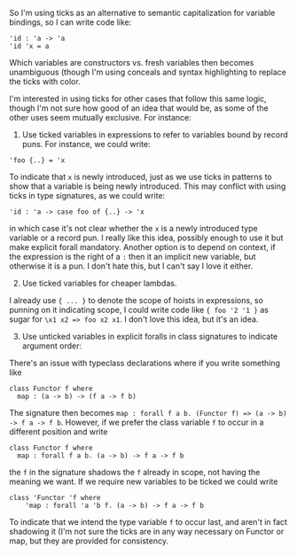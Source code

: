
So I'm using ticks as an alternative to semantic capitalization for variable bindings, so I can write code like:

```
'id : 'a -> 'a
'id 'x = a
```

Which variables are constructors vs. fresh variables then becomes unambiguous (though I'm using conceals and syntax highlighting to replace the ticks with color.

I'm interested in using ticks for other cases that follow this same logic, though I'm not sure how good of an idea that would be, as some of the other uses seem mutually exclusive. For instance:

1. Use ticked variables in expressions to refer to variables bound by record puns. For instance, we could write:

```
'foo {..} = 'x
```

To indicate that `x` is newly introduced, just as we use ticks in patterns to show that a variable is being newly introduced. This may conflict with using ticks in type signatures, as we could write:

```
'id : 'a -> case foo of {..} -> 'x
```

in which case it's not clear whether the `x` is a newly introduced type variable or a record pun. I really like this idea, possibly enough to use it but make explicit forall mandatory. Another option is to depend on context, if the expression is the right of a `:` then it an implicit new variable, but otherwise it is a pun. I don't hate this, but I can't say I love it either.

2. Use ticked variables for cheaper lambdas.

I already use `{ ... }` to denote the scope of hoists in expressions, so punning on it indicating scope, I could write code like `{ foo '2 '1 }` as sugar for `\x1 x2 => foo x2 x1`. I don't love this idea, but it's an idea.

3. Use unticked variables in explicit foralls in class signatures to indicate argument order:

There's an issue with typeclass declarations where if you write something like

```
class Functor f where
  map : (a -> b) -> (f a -> f b)
```

The signature then becomes `map : forall f a b. (Functor f) => (a -> b) -> f a -> f b`. However, if we prefer the class variable `f` to occur in a different position and write

```
class Functor f where
  map : forall f a b. (a -> b) -> f a -> f b
```

the `f` in the signature shadows the `f` already in scope, not having the meaning we want. If we require new variables to be ticked we could write

```
class 'Functor 'f where
    'map : forall 'a 'b f. (a -> b) -> f a -> f b
```

To indicate that we intend the type variable `f` to occur last, and aren't in fact shadowing it (I'm not sure the ticks are in any way necessary on Functor or map, but they are provided for consistency.
